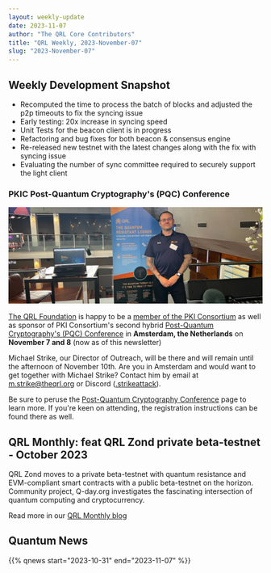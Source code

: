 ```yaml
---
layout: weekly-update
date: 2023-11-07
author: "The QRL Core Contributors"
title: "QRL Weekly, 2023-November-07"
slug: "2023-November-07"
---
```


## Weekly Development Snapshot

- Recomputed the time to process the batch of blocks and adjusted the p2p timeouts to fix the syncing issue
- Early testing: 20x increase in syncing speed
- Unit Tests for the beacon client is in progress
- Refactoring and bug fixes for both beacon & consensus engine
- Re-released new testnet with the latest changes along with the fix with syncing issue
- Evaluating the number of sync committee required to securely support the light client 

<!--more-->

### PKIC Post-Quantum Cryptography's (PQC) Conference

![Michael Strike at the PKIC conference](IMG_9754_2.jpg)

[The QRL Foundation](https://qrl.foundation/) is happy to be a [member of the PKI Consortium](https://pkic.org/members/the-qrl-foundation/) as well as sponsor of PKI Consortium's second hybrid [Post-Quantum Cryptography's (PQC) Conference](https://pkic.org/events/2023/pqc-conference-amsterdam-nl/) in **Amsterdam, the Netherlands** on **November 7 and 8** (now as of this newsletter)

Michael Strike, our Director of Outreach, will be there and will remain until the afternoon of November 10th. Are you in Amsterdam and would want to get together with Michael Strike? Contact him by email at [m.strike@theqrl.org](mailto:m.strike@theqrl.org) or Discord ([.strikeattack](https://discord.com/users/447363112715157514)).

Be sure to peruse the [Post-Quantum Cryptography Conference](https://pkic.org/events/2023/pqc-conference-amsterdam-nl/) page to learn more. If you're keen on attending, the registration instructions can be found there as well.

## QRL Monthly: feat QRL Zond private beta-testnet - October 2023

QRL Zond moves to a private beta-testnet with quantum resistance and EVM-compliant smart contracts with a public beta-testnet on the horizon. Community project, Q-day.org investigates the fascinating intersection of quantum computing and cryptocurrency.

Read more in our [QRL Monthly blog](/blog/qrl-monthly-feat-qrl-zond-private-betatestnet-october-2023/)


## Quantum News

{{% qnews start="2023-10-31" end="2023-11-07" %}}
